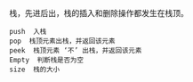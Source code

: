 

栈，先进后出，栈的插入和删除操作都发生在栈顶。

    push  入栈
    pop  栈顶元素出栈，并返回该元素
    peek  栈顶元素 ‘不’ 出栈，并返回该元素
    Empty  判断栈是否为空
    size  栈的大小
